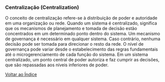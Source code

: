 ### Centralização (Centralization)

O conceito de centralização refere-se à distribuição de poder e autoridade em uma organização ou rede. Quando um sistema é centralizado, significa que os mecanismos de planejamento e tomada de decisão estão concentrados em um determinado ponto dentro do sistema. Um mecanismo de governança é necessário em qualquer sistema. Caso contrário, nenhuma decisão pode ser tomada para direcionar o resto da rede. O nível de governança pode variar desde o estabelecimento das regras fundamentais até o microgerenciamento de cada função do sistema. Em um sistema centralizado, um ponto central de poder autoriza e faz cumprir as decisões, que são repassadas aos níveis inferiores de poder.

[Voltar ao Índice](../)